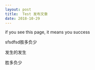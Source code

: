 ```yaml
---
layout: post
title:  Test 发布文章
date: 2018-10-29
---
```


if you see this page, it means you success



sfsdfsd胜多负少

发生的发生

胜多负少

